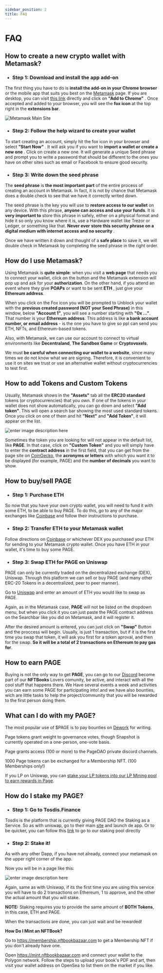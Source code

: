 ```yaml
---
sidebar_position: 2
title: FAQ
---
```


# FAQ

## How to create a new crypto wallet with Metamask?

- ### Step 1: Download and install the app add-on
The first thing you have to do is **install the add-on in your Chrome browser** or the mobile app that suits you best on the [Metamask](https://metamask.io/download.html) page. If you are desktop, you can visit [this link](https://chrome.google.com/webstore/detail/metamask/nkbihfbeogaeaoehlefnkodbefgpgknn) directly and click on **"Add to Chrome"** . Once accepted and added to your browser, you will see the **fox icon** at the top right in the **extensions bar**.

![Metamask Main Site](https://static.wixstatic.com/media/f24844_887fb772f5434b5b899a81d6d97e598f~mv2.png/v1/fill/w_554,h_393,al_c,q_95/f24844_887fb772f5434b5b899a81d6d97e598f~mv2.webp)

- ### Step 2: Follow the help wizard to create your wallet
To start creating an account, simply hit the fox icon in your browser and select **"Start Now"** . It will ask you if you want to **import a wallet or create a new one** . Click on create a new one. It will generate a unique Seed phrase and prompt you to write a password that should be different to the ones you have on other sites such as email or Facebook to ensure good security. 

- ### Step 3: Write down the seed phrase
The **seed phrase** is **the most important part** of the entire process of creating an account in Metamask. In fact, it is not by chance that Metamask does a double check to see that we have it correctly writed down. 

The seed phrase is the key you will use to **restore access to our wallet** on any device. With this phrase, **anyone can access and use your funds**. It is **very important to** store this phrase in safely, either on a physical format and hide it so only you know where it is, use a Hardware wallet like Trezor or Ledger, or something like that. **Never  ever** **store this security phrase on a digital medium with internet access and no security** .

Once we have written it down and thought of a **safe place** to save it, we will double check in Metamask by completing the seed phrase in the right order.

## How do I use Metamask?
Using Metamask is **quite simple**: when you visit a **web page** that needs you to connect your wallet, click on the button and the Metamask extension will pop up and ask for your **authorization**. On the other hand, if you attend an event where they give **POAPs** or want to be sent **ETH** , just give your **Ethereum address**. 

When you click on the Fox icon you will be prompted to Unblock your wallet with the **previous created password (NOT your Seed Phrase)** in this window, below **"Account 1"**, you will see a number starting with **"0x ..."**. That number is your **Ethereum address**. This address is like **a bank account number, or email address** - is the one you have to give so ppl can send you ETH, NFTs, and Ethereum-based tokens.

Also, with Metamask, we can use our account to connect to virtual environments like **Decentraland**, **The Sandbox Game** or **Cryptovoxels**.

We must **be careful when connecting our wallet to a website**, since many times we do not know what we are signing. Therefore, it is convenient to use it on sites we trust or use an alternative wallet without cryptocurrencies to test first.

## How to add Tokens and Custom Tokens
Usually, Metamask shows in the **"Assets"** tab all the **ERC20 standard** tokens (or cryptocurrencies) that you own. If one of the tokens in your wallet does not show automatically, you can go down and select **"Add token"**. This will open a search bar showing the most used standard tokens. Once you click on one of them and hit **"Next"** and **"Add Token"**, it will appear on the list.

![enter image description here](https://static.wixstatic.com/media/f24844_464105d2d4274a78b38e4421466409c6~mv2.png/v1/fill/w_207,h_345,al_c,q_95/f24844_464105d2d4274a78b38e4421466409c6~mv2.webp)

Sometimes the token you are looking for will not appear in the default list, like **PAGE**. In that case, click on **"Custom Token"** and you will simply have to enter the **contract address** in the first field, that you can get from the page site on [CoinGecko](https://www.coingecko.com/en/coins/page), the **acronyms or letters** with which you want it to be displayed (for example, PAGE) and the **number of decimals** you want to show.

## How to buy/sell PAGE

- ### Step 1: Purchase ETH
So now that you have your own crypto wallet, you will need to fund it with some ETH, to be able to buy PAGE. To do this, go to any of the major exchanges like [Coinbase](https://www.coinbase.com/) and follow their instructions to purchase.
- ### Step 2: Transfer ETH to your Metamask wallet
Follow directions on [Coinbase](https://www.coinbase.com/learn/tips-and-tutorials/how-to-send-crypto) or whichever DEX you purchased your ETH for sending to your Metamask crypto wallet. Once you have ETH in your wallet, it's time to buy some PAGE.

- ### Step 3: Swap ETH for PAGE on Uniswap

PAGE can only be currently traded on the decentralized exchange (DEX), Uniswap. Through this platform we can sell or buy PAGE (and many other ERC-20 Tokens in a decentralized, peer to peer manner). 

Go to [Uniswap](https://bit.ly/swap-page) and enter an amount of ETH you would like to swap as PAGE. 

Again, as in the Metamask case, **PAGE** will not be listed on the dropdown menu, but when you click it you can just paste the PAGE contract address on the Searchbar like you did on Metamask, and it will register it.

After the desired amount is entered, you can just click on **"Swap"** Button and the proccess will begin. Usually, is just 1 transaction, but if it is the first time you swap that token, it will ask you first for a token aproval, and then for the swap. **So it will be a total of 2 transactions on Ethereum to pay gas for**.

## How to earn PAGE
Buying is not the only way to get **PAGE**, you can go to our [Discord](https://discord.gg/zzuTJh2xQn) become part of our **NFTBooks** Lovers comunity, be active, and interact with all the cool stuff that happens there. We Have several events a week and activities you can earn some PAGE for participating into! and we have also bounties, wich are little tasks to help the project/community that you will be rewarded to the first person doing them.

## What can I do with my PAGE?

The most popular use of $PAGE is to pay bounties on [Dework]([url](https://app.dework.xyz/pagedao-web3-writers)) for writing. 

Page tokens grant weight to governance votes, though Snapshot is currently operated on a one-person, one-vote basis. 

Page grants access (100 or more) to the PageDAO private discord channels. 

1000 Page tokens can be exchanged for a Membership NFT. (100 Memberships only!)

If you LP on Uniswap, you can [stake your LP tokens into our LP Mining pool to earn rewards in Page]([url](https://app.tosdis.finance/poolView?chain_id=1&farmingpool=0xafee6e3a2f029d87456d500119603d8a1f600272)).


## How do I stake my PAGE?

- ### Step 1: Go to Tosdis.Finance

Tosdis is the platform that is currently giving PAGE DAO the Staking as a Service. So as with uniswap, go to their main [site](https://tosdis.finance/) and launch de app. Or to be quicker, you can follow this [link](https://app.tosdis.finance/poolView?pool=0xafee6e3a2f029d87456d500119603d8a1f600272) to go to our staking pool directly

- ### Step 2: Stake it!

As with any other Dapp, if you have not already, connect your metamask on the upper right corner of the app.

Now you will be in a page like this:

![enter image description here](https://lh3.googleusercontent.com/pw/AM-JKLUXA7OOuAreWADwEFpkB-NDT6FfIU-xk2SQbvAO9g1i7AptPc2gw7s1ThLyoo6I46LmUooYQ7gdONuc0hRzQqkBX0lG0P-Mf66C38PGexKmvOiCvGOB08tDYtRSV7vwUF2a7RoIMWbXCIRddgktS94=w812-h645-no?authuser=0)

Again, same as with Uniswap, if its the first time you are using this service you will have to do 2 transactions on Ethereum, 1 to approve, and the other the actual amount that you will stake.

**NOTE:** Staking requires you to provide the same amount of **BOTH Tokens**, in this case, ETH and PAGE.

When the transactions are done, you can just wait and be rewarded! 



**How Do I Mint an NFTBook?**

Go to https://membership.nftbookbazaar.com to get a Membership NFT if you don't already have one.

Open https://mint.nftbookbazaar.com and connect your wallet to the Polygon network. Follow the steps to upload your book's PDF and art, then visit your wallet address on OpenSea to list them on the market if you like.
